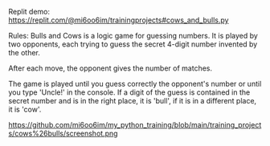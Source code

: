 Replit demo:
https://replit.com/@mi6oo6im/trainingprojects#cows_and_bulls.py

Rules:
Bulls and Cows is a logic game for guessing numbers. It is played by two opponents, each trying to guess the secret 4-digit number invented by the other. 

After each move, the opponent gives the number of matches.

The game is played until you guess correctly the opponent's number or until you type 'Uncle!' in the console. If a digit of the guess is contained in the secret number and is in the right place, it is 'bull', if it is in a different place, it is 'cow'.

https://github.com/mi6oo6im/my_python_training/blob/main/training_projects/cows%26bulls/screenshot.png

